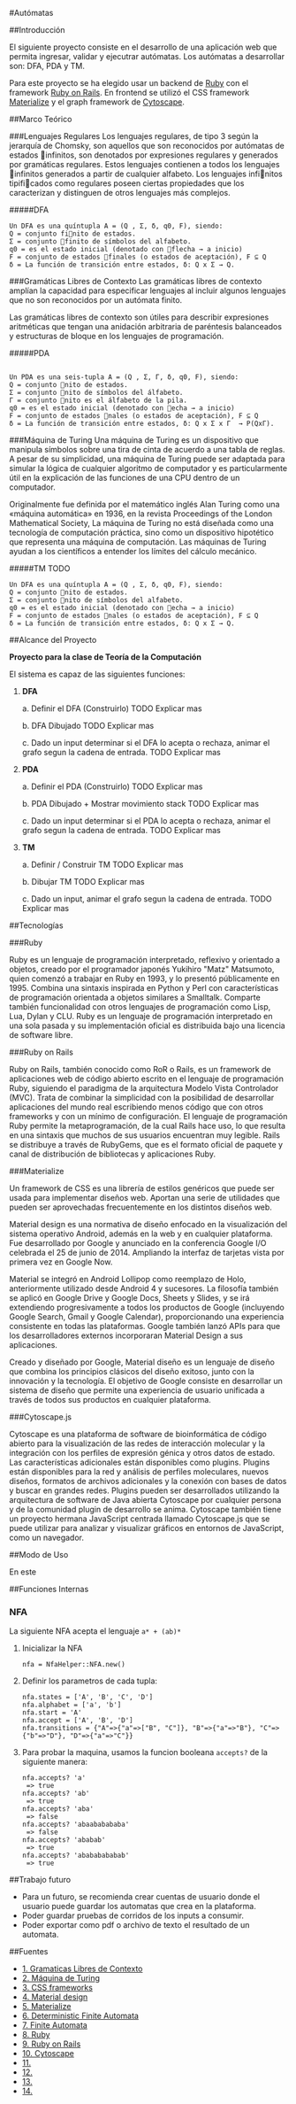 #Autómatas

##Introducción

El siguiente proyecto consiste en el desarrollo de una aplicación web que permita ingresar, validar y ejecutrar autómatas. Los autómatas a desarrollar son: DFA, PDA y TM.

Para este proyecto se ha elegido usar un backend de [Ruby](https://www.ruby-lang.org/en/) con el framework [Ruby on Rails](http://rubyonrails.org/). En frontend se utilizó el CSS framework [Materialize](http://materializecss.com/) y el graph framework de [Cytoscape](http://js.cytoscape.org/).

##Marco Teórico

###Lenguajes Regulares
Los lenguajes regulares, de tipo 3 según la jerarquía de Chomsky, son aquellos que son reconocidos por autómatas de estados infinitos, son denotados por expresiones regulares y generados por gramáticas regulares. Estos lenguajes contienen a todos los lenguajes infinitos generados a partir de cualquier alfabeto. Los lenguajes infinitos tipificados como regulares poseen ciertas propiedades que los caracterizan y distinguen de otros lenguajes más complejos.

#####DFA
```
Un DFA es una quíntupla A = (Q , Σ, δ, q0, F), siendo:
Q = conjunto finito de estados.
Σ = conjunto finito de símbolos del alfabeto.
q0 = es el estado inicial (denotado con flecha → a inicio)
F = conjunto de estados finales (o estados de aceptación), F ⊆ Q
δ = La función de transición entre estados, δ: Q x Σ → Q.
```

###Gramáticas Libres de Contexto
Las gramáticas libres de contexto amplían la capacidad para especificar lenguajes al incluir algunos lenguajes que no son reconocidos por un autómata finito.
 
Las gramáticas libres de contexto son útiles para describir expresiones aritméticas que tengan una anidación arbitraria de paréntesis balanceados y estructuras de bloque en los lenguajes de programación.

#####PDA
```

Un PDA es una seis-tupla A = (Q , Σ, Γ, δ, q0, F), siendo:
Q = conjunto nito de estados.
Σ = conjunto nito de símbolos del álfabeto.
Γ = conjunto nito es el álfabeto de la pila.
q0 = es el estado inicial (denotado con echa → a inicio)
F = conjunto de estados nales (o estados de aceptación), F ⊆ Q
δ = La función de transición entre estados, δ: Q x Σ x Γ  → P(QxΓ).
```

###Máquina de Turing
Una máquina de Turing es un dispositivo que manipula símbolos sobre una tira de cinta de acuerdo a una tabla de reglas. A pesar de su simplicidad, una máquina de Turing puede ser adaptada para simular la lógica de cualquier algoritmo de computador y es particularmente útil en la explicación de las funciones de una CPU dentro de un computador.

Originalmente fue definida por el matemático inglés Alan Turing como una «máquina automática» en 1936, en la revista Proceedings of the London Mathematical Society, La máquina de Turing no está diseñada como una tecnología de computación práctica, sino como un dispositivo hipotético que representa una máquina de computación. Las máquinas de Turing ayudan a los científicos a entender los límites del cálculo mecánico.


#####TM TODO
```
Un DFA es una quíntupla A = (Q , Σ, δ, q0, F), siendo:
Q = conjunto nito de estados.
Σ = conjunto nito de símbolos del alfabeto.
q0 = es el estado inicial (denotado con echa → a inicio)
F = conjunto de estados nales (o estados de aceptación), F ⊆ Q
δ = La función de transición entre estados, δ: Q x Σ → Q.
```


##Alcance del Proyecto

**Proyecto para la clase de Teoría de la Computación**

El sistema es capaz de las siguientes funciones:

1. **DFA**

    a. Definir el DFA (Construirlo) TODO Explicar mas

    b. DFA Dibujado TODO Explicar mas

    c. Dado un input determinar si el DFA lo acepta o rechaza, animar el grafo segun la cadena de entrada. TODO Explicar mas

2. **PDA**
    
    a. Definir el PDA (Construirlo) TODO Explicar mas
    
    b. PDA Dibujado + Mostrar movimiento stack TODO Explicar mas
    
    c. Dado un input determinar si el PDA lo acepta o rechaza, animar el grafo segun la cadena de entrada. TODO Explicar mas


3. **TM**

    a. Definir / Construir TM TODO Explicar mas
    
    b. Dibujar TM TODO Explicar mas
    
    c. Dado un input, animar el grafo segun la cadena de entrada. TODO Explicar mas


##Tecnologías

###Ruby

Ruby es un lenguaje de programación interpretado, reflexivo y orientado a objetos, creado por el programador japonés Yukihiro "Matz" Matsumoto, quien comenzó a trabajar en Ruby en 1993, y lo presentó públicamente en 1995. Combina una sintaxis inspirada en Python y Perl con características de programación orientada a objetos similares a Smalltalk. Comparte también funcionalidad con otros lenguajes de programación como Lisp, Lua, Dylan y CLU. Ruby es un lenguaje de programación interpretado en una sola pasada y su implementación oficial es distribuida bajo una licencia de software libre.

###Ruby on Rails

Ruby on Rails, también conocido como RoR o Rails, es un framework de aplicaciones web de código abierto escrito en el lenguaje de programación Ruby, siguiendo el paradigma de la arquitectura Modelo Vista Controlador (MVC). Trata de combinar la simplicidad con la posibilidad de desarrollar aplicaciones del mundo real escribiendo menos código que con otros frameworks y con un mínimo de configuración. El lenguaje de programación Ruby permite la metaprogramación, de la cual Rails hace uso, lo que resulta en una sintaxis que muchos de sus usuarios encuentran muy legible. Rails se distribuye a través de RubyGems, que es el formato oficial de paquete y canal de distribución de bibliotecas y aplicaciones Ruby.

###Materialize

Un framework de CSS es una librería de estilos genéricos que puede ser usada para implementar diseños web. Aportan una serie de utilidades que pueden ser aprovechadas frecuentemente en los distintos diseños web.

Material design es una normativa de diseño enfocado en la visualización del sistema operativo Android, además en la web y en cualquier plataforma. Fue desarrollado por Google y anunciado en la conferencia Google I/O celebrada el 25 de junio de 2014. Ampliando la interfaz de tarjetas vista por primera vez en Google Now.

Material se integró en Android Lollipop como reemplazo de Holo, anteriormente utilizado desde Android 4 y sucesores. La filosofía también se aplicó en Google Drive y Google Docs, Sheets y Slides, y se irá extendiendo progresivamente a todos los productos de Google (incluyendo Google Search, Gmail y Google Calendar), proporcionando una experiencia consistente en todas las plataformas. Google también lanzó APIs para que los desarrolladores externos incorporaran Material Design a sus aplicaciones.

Creado y diseñado por Google, Material diseño es un lenguaje de diseño que combina los principios clásicos del diseño exitoso, junto con la innovación y la tecnología. El objetivo de Google consiste en desarrollar un sistema de diseño que permite una experiencia de usuario unificada a través de todos sus productos en cualquier plataforma.

###Cytoscape.js

Cytoscape es una plataforma de software de bioinformática de código abierto para la visualización de las redes de interacción molecular y la integración con los perfiles de expresión génica y otros datos de estado. Las características adicionales están disponibles como plugins. Plugins están disponibles para la red y análisis de perfiles moleculares, nuevos diseños, formatos de archivos adicionales y la conexión con bases de datos y buscar en grandes redes. Plugins pueden ser desarrollados utilizando la arquitectura de software de Java abierta Cytoscape por cualquier persona y de la comunidad plugin de desarrollo se anima. Cytoscape también tiene un proyecto hermana JavaScript centrada llamado Cytoscape.js que se puede utilizar para analizar y visualizar gráficos en entornos de JavaScript, como un navegador.



##Modo de Uso

En este 

##Funciones Internas

### NFA

La siguiente NFA acepta el lenguaje `a* + (ab)*`

1. Inicializar la NFA

    `nfa = NfaHelper::NFA.new()`

2. Definir los parametros de cada tupla:

    ```
    nfa.states = ['A', 'B', 'C', 'D']
    nfa.alphabet = ['a', 'b']
    nfa.start = 'A'
    nfa.accept = ['A', 'B', 'D']
    nfa.transitions = {"A"=>{"a"=>["B", "C"]}, "B"=>{"a"=>"B"}, "C"=>{"b"=>"D"}, "D"=>{"a"=>"C"}}
    ```

3. Para probar la maquina, usamos la funcion booleana `accepts?` de la siguiente manera:

    ```
    nfa.accepts? 'a'
     => true
    nfa.accepts? 'ab'
     => true
    nfa.accepts? 'aba'
     => false
    nfa.accepts? 'abaababababa'
     => false
    nfa.accepts? 'ababab'
     => true
    nfa.accepts? 'abababababab'
     => true
    ```

##Trabajo futuro

- Para un futuro, se recomienda crear cuentas de usuario donde el usuario puede guardar los automatas que crea en la plataforma.
- Poder guardar pruebas de corridos de los inputs a consumir.
- Poder exportar como pdf o archivo de texto el resultado de un automata.

##Fuentes

- [1. Gramaticas Libres de Contexto](http://match50.tripod.com/)
- [2. Máquina de Turing](https://es.wikipedia.org/wiki/M%C3%A1quina_de_Turing)
- [3. CSS frameworks](https://en.wikipedia.org/wiki/CSS_frameworks)
- [4. Material design](https://es.wikipedia.org/wiki/Material_design)
- [5. Materialize](http://materializecss.com/about.html)
- [6. Deterministic Finite Automata](http://homes.di.unimi.it/~alberti/colos/AUTOMATAHT/TUTORIAL/deterministic.html)
- [7. Finite Automata](http://www.eecs.wsu.edu/~ananth/CptS317/Lectures/FiniteAutomata.pdf)
- [8. Ruby](https://www.ruby-lang.org/en/)
- [9. Ruby on Rails](http://rubyonrails.org/)
- [10. Cytoscape](http://js.cytoscape.org/)
- [11.]()
- [12.]()
- [13.]()
- [14.]()
